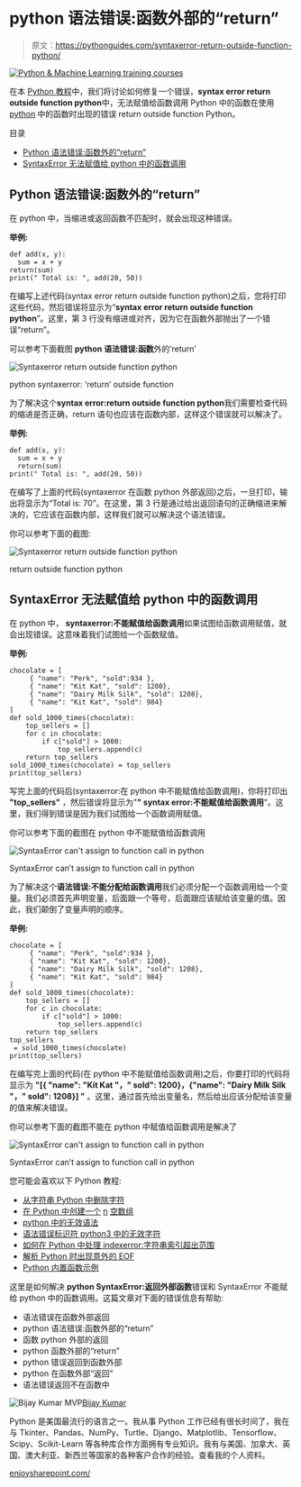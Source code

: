 # python 语法错误:函数外部的“return”

> 原文：<https://pythonguides.com/syntaxerror-return-outside-function-python/>

[![Python & Machine Learning training courses](img/49ec9c6da89a04c9f45bab643f8c765c.png)](https://sharepointsky.teachable.com/p/python-and-machine-learning-training-course)

在本 [Python 教程](https://pythonguides.com/python-download-and-installation/)中，我们将讨论如何修复一个错误，**syntax error return outside function python**中，无法赋值给函数调用 Python 中的函数在使用 [python](https://pythonguides.com/python-programming-for-the-absolute-beginner/) 中的函数时出现的错误 return outside function Python。

目录

[](#)

*   [Python 语法错误:函数外的“return”](#Python_syntaxerror_return_outside_function "Python syntaxerror: ‘return’ outside function")
*   [SyntaxError 无法赋值给 python 中的函数调用](#SyntaxError_cant_assign_to_function_call_in_python "SyntaxError can’t assign to function call in python")

## Python 语法错误:函数外的“return”

在 python 中，当缩进或返回函数不匹配时，就会出现这种错误。

**举例:**

```
def add(x, y):
  sum = x + y
return(sum)
print(" Total is: ", add(20, 50))
```

在编写上述代码(syntax error return outside function python)之后，您将打印这些代码，然后错误将显示为“**syntax error return outside function python**”。这里，第 3 行没有缩进或对齐，因为它在函数外部抛出了一个错误“return”。

可以参考下面截图 **python 语法错误:函数**外的‘return’

![Syntaxerror return outside function python](img/377a54802f90871799d8e9f4f786e567.png "Syntaxerror return outside function python")

python syntaxerror: ‘return’ outside function

为了解决这个**syntax error:return outside function python**我们需要检查代码的缩进是否正确，return 语句也应该在函数内部，这样这个错误就可以解决了。

**举例:**

```
def add(x, y):
  sum = x + y
  return(sum)
print(" Total is: ", add(20, 50))
```

在编写了上面的代码(syntaxerror 在函数 python 外部返回)之后，一旦打印，输出将显示为“Total is: 70”。在这里，第 3 行是通过给出返回语句的正确缩进来解决的，它应该在函数内部，这样我们就可以解决这个语法错误。

你可以参考下面的截图:

![Syntaxerror return outside function python](img/c3013dd396e253efe7989443dc35c7f0.png "Syntaxerror return outside function python 1")

return outside function python

## SyntaxError 无法赋值给 python 中的函数调用

在 python 中， **syntaxerror:不能赋值给函数调用**如果试图给函数调用赋值，就会出现错误。这意味着我们试图给一个函数赋值。

**举例:**

```
chocolate = [
     { "name": "Perk", "sold":934 },
     { "name": "Kit Kat", "sold": 1200},
     { "name": "Dairy Milk Silk", "sold": 1208},
     { "name": "Kit Kat", "sold": 984}
]
def sold_1000_times(chocolate):
    top_sellers = []
    for c in chocolate:
        if c["sold"] > 1000:
            top_sellers.append(c)
    return top_sellers
sold_1000_times(chocolate) = top_sellers
print(top_sellers)
```

写完上面的代码后(syntaxerror:在 python 中不能赋值给函数调用)，你将打印出 **"top_sellers"** ，然后错误将显示为"**" syntax error:不能赋值给函数调用**"。这里，我们得到错误是因为我们试图给一个函数调用赋值。

你可以参考下面的截图在 python 中不能赋值给函数调用

![SyntaxError can't assign to function call in python](img/b38d464683f45470c9bc5161ab0ceace.png "SyntaxError cant assign to function call in python")

SyntaxError can’t assign to function call in python

为了解决这个**语法错误:不能分配给函数调用**我们必须分配一个函数调用给一个变量。我们必须首先声明变量，后面跟一个等号，后面跟应该赋给该变量的值。因此，我们颠倒了变量声明的顺序。

**举例:**

```
chocolate = [
     { "name": "Perk", "sold":934 },
     { "name": "Kit Kat", "sold": 1200},
     { "name": "Dairy Milk Silk", "sold": 1208},
     { "name": "Kit Kat", "sold": 984}
]
def sold_1000_times(chocolate):
    top_sellers = []
    for c in chocolate:
        if c["sold"] > 1000:
            top_sellers.append(c)
    return top_sellers
top_sellers
 = sold_1000_times(chocolate)
print(top_sellers)
```

在编写完上面的代码(在 python 中不能赋值给函数调用)之后，你要打印的代码将显示为 **"[{ "name": "Kit Kat "，" sold": 1200}，{"name": "Dairy Milk Silk "，" sold": 1208}] "** 。这里，通过首先给出变量名，然后给出应该分配给该变量的值来解决错误。

你可以参考下面的截图不能在 python 中赋值给函数调用是解决了

![SyntaxError can't assign to function call in python](img/517172a874c3a27ff1d7f11b8b18f23d.png "SyntaxError cant assign to function call in python 1")

SyntaxError can’t assign to function call in python

您可能会喜欢以下 Python 教程:

*   [从字符串 Python 中删除字符](https://pythonguides.com/remove-character-from-string-python/)
*   [在 Python 中创建一个](https://pythonguides.com/create-an-empty-array-in-python/) [n](https://pythonguides.com/create-an-empty-array-in-python/) [空数组](https://pythonguides.com/create-an-empty-array-in-python/)
*   [python 中的无效语法](https://pythonguides.com/invalid-syntax-in-python/)
*   [语法错误标识符 python3 中的无效字符](https://pythonguides.com/syntaxerror-invalid-character-in-identifier-python3/)
*   [如何在 Python 中处理 indexerror:字符串索引超出范围](https://pythonguides.com/indexerror-string-index-out-of-range-python/)
*   [解析 Python 时出现意外的 EOF](https://pythonguides.com/unexpected-eof-python/)
*   [Python 内置函数示例](https://pythonguides.com/python-built-in-functions/)

这里是如何解决 **python SyntaxError:返回外部函数**错误和 SyntaxError 不能赋给 python 中的函数调用。这篇文章对下面的错误信息有帮助:

*   语法错误在函数外部返回
*   python 语法错误:函数外部的“return”
*   函数 python 外部的返回
*   python 函数外部的“return”
*   python 错误返回到函数外部
*   python 在函数外部“返回”
*   语法错误返回不在函数中

![Bijay Kumar MVP](img/9cb1c9117bcc4bbbaba71db8d37d76ef.png "Bijay Kumar MVP")[Bijay Kumar](https://pythonguides.com/author/fewlines4biju/)

Python 是美国最流行的语言之一。我从事 Python 工作已经有很长时间了，我在与 Tkinter、Pandas、NumPy、Turtle、Django、Matplotlib、Tensorflow、Scipy、Scikit-Learn 等各种库合作方面拥有专业知识。我有与美国、加拿大、英国、澳大利亚、新西兰等国家的各种客户合作的经验。查看我的个人资料。

[enjoysharepoint.com/](https://enjoysharepoint.com/)[](https://www.facebook.com/fewlines4biju "Facebook")[](https://www.linkedin.com/in/fewlines4biju/ "Linkedin")[](https://twitter.com/fewlines4biju "Twitter")